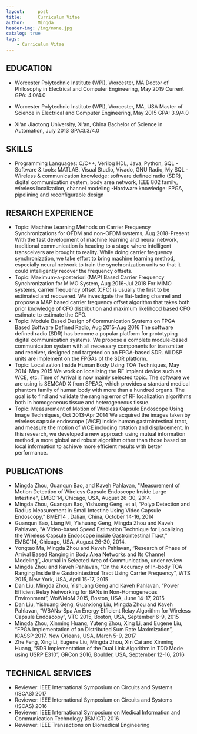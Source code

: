 ```yaml
---
layout:     post
title:      Curriculum Vitae
author:     Mingda
header-img: /img/none.jpg
catalog: true
tags:
    - Curriculum Vitae
---
```


## **EDUCATION** 

- Worcester Polytechnic Institute (WPI), Worcester, MA
Doctor of Philosophy in Electrical and Computer Engineering, May 2019
Current GPA: 4.0/4.0

- Worcester Polytechnic Institute (WPI), Worcester, MA, USA
Master of Science in Electrical and Computer Engineering, May 2015
GPA: 3.9/4.0

- Xi’an Jiaotong University, Xi’an, China
Bachelor of Science in Automation, July 2013
GPA:3.3/4.0

## **SKILLS** 
- Programming Languages: C/C++, Verilog HDL, Java, Python, SQL
-Software & tools: MATLAB, Visual Studio, Vivado, GNU Radio, My SQL
-Wireless & communication knowledge: software defined radio (SDR), digital communication system, body area network, IEEE 802 family, wireless localization, channel modeling
-Hardware knowledge: FPGA, pipelining and reconfigurable design

## **RESARCH EXPERIENCE**
- Topic: Machine Learning Methods on Carrier Frequency Synchronizations for OFDM and non-OFDM systems, Aug 2018-Present
With the fast development of machine learning and neural network, traditional communication is heading to a stage where intelligent transceivers are brought to reality. While doing carrier frequency synchronization, we take effort to bring machine learning method, especially neural network to train the synchronization units so that it could intelligently recover the frequency offsets.
- Topic: Maximum-a-posteriori (MAP) Based Carrier Frequency Synchronization for MIMO System, Aug 2016-Jul 2018
For MIMO systems, carrier frequency offset (CFO) is usually the first to be estimated and recovered. We investigate the flat-fading channel and propose a MAP based carrier frequency offset algorithm that takes both prior knowledge of CFO distribution and maximum likelihood based CFO estimate to estimate the CFO.
- Topic: Module Based Design of Communication Systems on FPGA Based Software Defined Radio, Aug 2015-Aug 2016
The software defined radio (SDR) has become a popular platform for prototyping digital communication systems. We propose a complete module-based communication system with all necessary components for transmitter and receiver, designed and targeted on an FPGA-based SDR. All DSP units are implement on the FPGAs of the SDR platform.
- Topic: Localization Inside Human Body Using TOA Techniques, May 2014-May 2015
We work on localizing the RF implant device such as WCE, etc. Time of Arrival is now mainly selected topic. The software we are using is SEMCAD X from SPEAG, which provides a standard medical phantom family of human body with more than a hundred organs. The goal is to find and validate the ranging error of RF localization algorithms both in homogeneous tissue and heterogeneous tissue.
- Topic: Measurement of Motion of Wireless Capsule Endoscope Using Image Techniques, Oct 2013-Apr 2014
We acquired the images taken by wireless capsule endoscope (WCE) inside human gastrointestinal tract, and measure the motion of WCE including rotation and displacement. In this research, we developed a new approach using mutual information method, a more global and robust algorithm other than those based on local information to achieve more efficient results with better performance.

## **PUBLICATIONS**
- Mingda Zhou, Guanqun Bao, and Kaveh Pahlavan, "Measurement of Motion Detection of Wireless Capsule Endoscope Inside Large Intestine", EMBC'14, Chicago, USA, August 26-30, 2014.
- Mingda Zhou, Guanqun Bao, Yishuang Geng, et al, “Polyp Detection and Radius Measurement in Small Intestine Using Video Capsule Endoscopy,” BMEI’14 , Dalian, China, October 14-16, 2014
- Guanqun Bao, Liang Mi, Yishuang Geng, Mingda Zhou and Kaveh Pahlavan, "A Video-based Speed Estimation Technique for Localizing the Wireless Capsule Endoscope inside Gastrointestinal Tract," EMBC'14, Chicago, USA, August 26-30, 2014.
- Yongtao Ma, Mingda Zhou and Kaveh Pahlavan, “Research of Phase of Arrival Based Ranging in Body Area Networks and Its Channel Modeling”, Journal in Selected Area of Communication, under review
- Mingda Zhou and Kaveh Pahlavan, “On the Accuracy of In-body TOA Ranging Inside the Gastrointestinal Tract Using Carrier Frequency”, WTS 2015, New York, USA, April 15-17, 2015
- Dan Liu, Mingda Zhou, Yishuang Geng and Kaveh Pahlavan, “Power Efficient Relay Networking for BANs in Non-Homogeneous Environment”, WoWMoM 2015, Boston, USA, June 14-17, 2015
- Dan Liu, Yishuang Geng, Guanxiong Liu, Mingda Zhou and Kaveh Pahlavan, “WBANs-Spa An Energy Efficient Relay Algorithm for Wireless Capsule Endoscopy”, VTC 2015, Boston, USA, September 6-9, 2015
- Mingda Zhou, Xinming Huang, Yuteng Zhou, Xing Li, and Eugene Liu, “FPGA Implementation of an Distributed Sum Rate Maximization”, ICASSP 2017, New Orleans, USA, March 5-9, 2017
- Zhe Feng, Xing Li, Eugene Liu, Mingda Zhou, Xin Cai and Xinming Huang, “SDR Implementation of the Dual Link Algorithm in TDD Mode using USRP E310”, GRCon 2016, Boulder, USA, September 12-16, 2016


## **TECHNICAL SERVICES**
- Reviewer: IEEE International Symposium on Circuits and Systems (ISCAS) 2017
- Reviewer: IEEE International Symposium on Circuits and Systems (ISCAS) 2016
- Reviewer: IEEE International Symposium on Medical Information and Communication Technology (ISMICT) 2016
- Reviewer: IEEE Transactions on Biomedical Engineering
